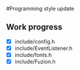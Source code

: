 #Programming style update

## Work progress
- [x] include/config.h
- [x] include/EventListener.h
- [x] include/fonts.h
- [x] include/Fuzion.h
